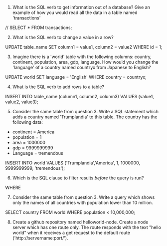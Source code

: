 1. What is the SQL verb to get information out of a database? Give an example of how you would read all the data in a table named 'transactions'

// SELECT * FROM transactions;

2. What is the SQL verb to change a value in a row?


UPDATE table_name
SET column1 = value1, column2 = value2
WHERE id = 1;


3. Imagine there is a 'world' table with the following columns: country, continent, population, area, gdp, language. How would you change the 'language' of a country named countryx from Japanese to English?

UPDATE world
SET language = 'English'
WHERE country = countryx;

4. What is the SQL verb to add rows to a table?

INSERT INTO table_name (column1, column2, column3)
VALUES (value1, value2, value3);


5. Consider the same table from question 3. Write a SQL statement which adds a country named 'Trumplandia' to this table. The country has the following data:
  * continent = America
  * population = 1
  * area = 1000000
  * gdp = 9999999999
  * Language = tremendous

INSERT INTO world 
VALUES ('Trumplandia','America', 1, 1000000, 9999999999, 'tremendous');


6. Which is the SQL clause to filter results *before* the query is run?


WHERE 


7. Consider the same table from question 3. Write a query which shows only the names of all countries with population lower than 10 million.

SELECT country 
FROM world
WHERE population < 10,000,000;




8. Create a github repository named helloworld-node. Create a node server which has one route only. The route responds with the text "hello world" when it receives a get request to the default route ('http://servername:port/').

